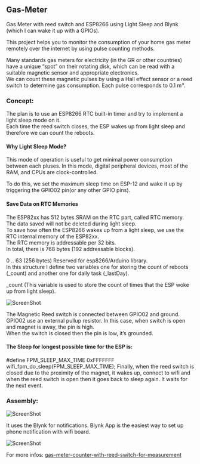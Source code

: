 ## Gas-Meter
Gas Meter with reed switch and ESP8266 using Light Sleep and Blynk
(which I can wake it up with a GPIOs).

This project helps you to monitor the consumption of your home gas meter remotely over the internet by using pulse counting methods.<br>

Many standards gas meters for electricity (in the GR or other countries) have a unique “spot” on their rotating disk, which can be read with a suitable magnetic sensor and appropriate  electronics.<br>
We can count these magnetic pulses by using a Hall effect sensor or a reed switch to determine gas consumption. Each pulse corresponds to 0.1 m³.<br>

### Concept: 
The plan is to use an ESP8266 RTC built-in timer and try to implement a light sleep mode on it.<br>
Each time the reed switch closes, the ESP wakes up from light sleep and therefore we can count the reboots.<br>

#### Why Light Sleep Mode? 
This mode of operation is useful to get minimal power consumption between each pluses.
In this mode, digital peripheral devices, most of the RAM, and CPUs are clock-controlled.

To do this, we set the maximum sleep time on ESP-12 and wake it up by triggering the GPIO02 pin(or any other GPIO pins).

#### Save Data on RTC Memories 
The ESP82xx has 512 bytes SRAM on the RTC part, called RTC memory. The data saved will not be deleted during light sleep.<br>
To save how often the ESP8266 wakes up from a light sleep, we use the RTC internal memory of the ESP82xx.<br>
The RTC memory is addressable per 32 bits.<br>
In total, there is 768 bytes (192 addressable blocks).<br>

0 .. 63 (256 bytes) Reserved for esp8266/Arduino library.<br>
In this structure I define two variables one for storing the count of reboots (_count) and another one for daily task (_lastDay).<br>

_count (This variable is used to store the count of  times that the ESP woke up from light sleep).<br>

![ScreenShot](https://www.forgani.com/wp-content/2021/12/arduino_gat_meter_circuit.jpg)

The Magnetic Reed switch is connected between GPIO02 and ground.<br>
GPIO02 use an external pullup resistor. In this case, when switch is open and magnet is away, the pin is high.<br>
When the switch is closed then the pin is low, it’s grounded.<br>

#### The Sleep for longest possible time for the ESP is:

#define FPM_SLEEP_MAX_TIME 0xFFFFFFF
wifi_fpm_do_sleep(FPM_SLEEP_MAX_TIME);
Finally, when the reed switch is closed due to the proximity of the magnet, it  wakes up, connect to wifi and when the reed switch is open then it goes back to sleep again. It waits for the next event.

### Assembly:

![ScreenShot](https://www.forgani.com/wp-content/2021/12/arduio_gas_meter-1.jpg)

It uses the Blynk for notifications. 
Blynk App is the easiest way to set up phone notification with wifi board.

![ScreenShot](https://www.forgani.com/wp-content/2021/12/blynk_gas_meter.jpg)


For more infos: [gas-meter-counter-with-reed-switch-for-measurement](https://www.forgani.com/electronics-projects/gas-meter-counter-with-reed-switch-for-measurement/)


